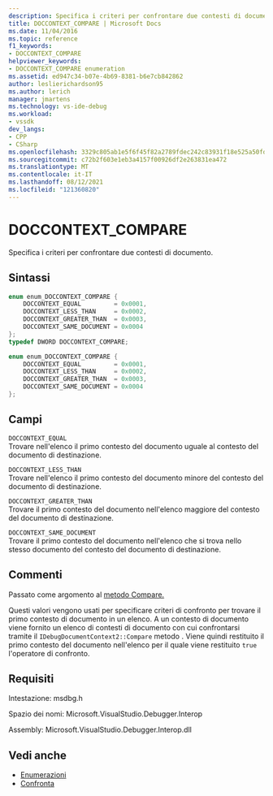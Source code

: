 ```yaml
---
description: Specifica i criteri per confrontare due contesti di documento.
title: DOCCONTEXT_COMPARE | Microsoft Docs
ms.date: 11/04/2016
ms.topic: reference
f1_keywords:
- DOCCONTEXT_COMPARE
helpviewer_keywords:
- DOCCONTEXT_COMPARE enumeration
ms.assetid: ed947c34-b07e-4b69-8381-b6e7cb842862
author: leslierichardson95
ms.author: lerich
manager: jmartens
ms.technology: vs-ide-debug
ms.workload:
- vssdk
dev_langs:
- CPP
- CSharp
ms.openlocfilehash: 3329c805ab1e5f6f45f82a2789fdec242c83931f18e525a50fd883f3601c63da
ms.sourcegitcommit: c72b2f603e1eb3a4157f00926df2e263831ea472
ms.translationtype: MT
ms.contentlocale: it-IT
ms.lasthandoff: 08/12/2021
ms.locfileid: "121360820"
---
```

# <a name="doccontext_compare"></a>DOCCONTEXT_COMPARE
Specifica i criteri per confrontare due contesti di documento.

## <a name="syntax"></a>Sintassi

```cpp
enum enum_DOCCONTEXT_COMPARE {
    DOCCONTEXT_EQUAL         = 0x0001,
    DOCCONTEXT_LESS_THAN     = 0x0002,
    DOCCONTEXT_GREATER_THAN  = 0x0003,
    DOCCONTEXT_SAME_DOCUMENT = 0x0004
};
typedef DWORD DOCCONTEXT_COMPARE;
```

```csharp
enum enum_DOCCONTEXT_COMPARE {
    DOCCONTEXT_EQUAL         = 0x0001,
    DOCCONTEXT_LESS_THAN     = 0x0002,
    DOCCONTEXT_GREATER_THAN  = 0x0003,
    DOCCONTEXT_SAME_DOCUMENT = 0x0004
};
```

## <a name="fields"></a>Campi
`DOCCONTEXT_EQUAL`\
Trovare nell'elenco il primo contesto del documento uguale al contesto del documento di destinazione.

`DOCCONTEXT_LESS_THAN`\
Trovare nell'elenco il primo contesto del documento minore del contesto del documento di destinazione.

`DOCCONTEXT_GREATER_THAN`\
Trovare il primo contesto del documento nell'elenco maggiore del contesto del documento di destinazione.

`DOCCONTEXT_SAME_DOCUMENT`\
Trovare il primo contesto del documento nell'elenco che si trova nello stesso documento del contesto del documento di destinazione.

## <a name="remarks"></a>Commenti
Passato come argomento al [metodo Compare.](../../../extensibility/debugger/reference/idebugdocumentcontext2-compare.md)

Questi valori vengono usati per specificare criteri di confronto per trovare il primo contesto di documento in un elenco. A un contesto di documento viene fornito un elenco di contesti di documento con cui confrontarsi tramite il `IDebugDocumentContext2::Compare` metodo . Viene quindi restituito il primo contesto del documento nell'elenco per il quale viene restituito `true` l'operatore di confronto.

## <a name="requirements"></a>Requisiti
Intestazione: msdbg.h

Spazio dei nomi: Microsoft.VisualStudio.Debugger.Interop

Assembly: Microsoft.VisualStudio.Debugger.Interop.dll

## <a name="see-also"></a>Vedi anche
- [Enumerazioni](../../../extensibility/debugger/reference/enumerations-visual-studio-debugging.md)
- [Confronta](../../../extensibility/debugger/reference/idebugdocumentcontext2-compare.md)
